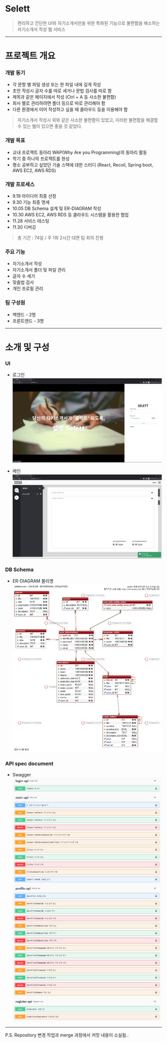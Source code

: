 # Selett

> 편리하고 간단한 UI와 자기소개서만을 위한 특화된 기능으로 불편함을 해소하는 자기소개서 작성 웹 서비스

---

# 프로젝트 개요


### 개발 동기

* 각 문항 별 파일 생성 또는 한 파일 내에 길게 작성
* 초안 작성시 글자 수를 따로 세거나 문법 검사를 따로 함
* 제목과 같은 페이지에서 작성 (Ctrl + A 등 사소한 불편함)
* 회사 별로 관리하려면 폴더 등으로 따로 관리해야 함
* 다른 환경에서 이어 작성하고 싶을 때 클라우드 등을 이용해야 함

> 자기소개서 작성시 위와 같은 사소한 불편함이 있었고, 이러한 불편함을 해결할 수 있는 웹이 있으면 좋을 것 같았다.

### 개발 목표

* 교내 프로젝트 동아리 WAP(Why Are you Programming)의 동아리 활동
* 학기 중 하나의 프로젝트를 완성
* 평소 공부하고 싶었던 기술 스택에 대한 스터디 (React, Recoil, Spring boot, AWS EC2, AWS RDS)

### 개발 프로세스

* 9.19 아이디어 최종 선정
* 9.30 기능 최종 명세
* 10.05 DB Schema 설계 및 ER-DIAGRAM 작성
* 10.30 AWS EC2, AWS RDS 등 클라우드 시스템을 활용한 협업
* 11.28 서비스 테스팅
* 11.30 디버깅

> 총 기간 : 74일 / 주 1회 2시간 대면 팀 회의 진행

### 주요 기능

* 자기소개서 작성
* 자기소개서 폴더 및 파일 관리
* 글자 수 세기
* 맞춤법 검사
* 개인 프로필 관리

### 팀 구성원

* 백엔드 - 2명
* 프론트엔드 - 3명

---

# 소개 및 구성

### UI
* 로그인
![login](./images/login.png)

* 메인
![main](./images/main.png)

### DB Schema
* ER-DIAGRAM 물리명
![er diagram](./images/er_diagram_physical.png)

### API spec document
* Swagger
![swagger](./images/swagger.png)

---

P.S. Repository 변경 작업과 merge 과정에서 커밋 내용이 소실됨..
